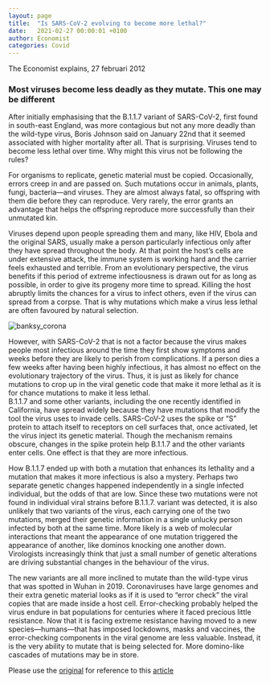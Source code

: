 ```yaml
---
layout: page
title:  "Is SARS-CoV-2 evolving to become more lethal?"
date:   2021-02-27 00:00:01 +0100
author: Economist
categories: Covid
---
```

The Economist explains, 27 februari 2012
### Most viruses become less deadly as they mutate. This one may be different  

After initially emphasising that the B.1.1.7 variant of SARS-CoV-2, first found in south-east England, was more contagious but not any more deadly than the wild-type virus, Boris Johnson said on January 22nd that it seemed associated with higher mortality after all. That is surprising. Viruses tend to become less lethal over time. Why might this virus not be following the rules?  
  
For organisms to replicate, genetic material must be copied. Occasionally, errors creep in and are passed on. Such mutations occur in animals, plants, fungi, bacteria—and viruses. They are almost always fatal, so offspring with them die before they can reproduce. Very rarely, the error grants an advantage that helps the offspring reproduce more successfully than their unmutated kin.  
  
Viruses depend upon people spreading them and many, like HIV, Ebola and the original SARS, usually make a person particularly infectious only after they have spread throughout the body. At that point the host’s cells are under extensive attack, the immune system is working hard and the carrier feels exhausted and terrible. From an evolutionary perspective, the virus benefits if this period of extreme infectiousness is drawn out for as long as possible, in order to give its progeny more time to spread. Killing the host abruptly limits the chances for a virus to infect others, even if the virus can spread from a corpse. That is why mutations which make a virus less lethal are often favoured by natural selection. 

![banksy_corona](https://www.economist.com/img/b/1000/563/90/sites/default/files/20210227_BLP519.jpg)
  
However, with SARS-CoV-2 that is not a factor because the virus makes people most infectious around the time they first show symptoms and weeks before they are likely to perish from complications. If a person dies a few weeks after having been highly infectious, it has almost no effect  on the evolutionary trajectory of the virus. Thus, it is just as likely for chance mutations to crop up in the viral genetic code that make it more lethal as it is for chance mutations to make it less lethal.  
B.1.1.7 and some other variants, including the one recently identified in California, have spread widely because they have mutations that modify the tool the virus uses to invade cells. SARS-CoV-2 uses the spike or “S” protein to attach itself to receptors on cell surfaces that, once activated, let the virus inject its genetic material. Though the mechanism remains obscure, changes in the spike protein help B.1.1.7 and the other variants enter cells. One effect is that they are more infectious.
  
How B.1.1.7 ended up with both a mutation that enhances its lethality and a mutation that makes it more infectious is also a mystery. Perhaps two separate genetic changes happened independently in a single infected individual, but the odds of that are low. Since these two mutations were not found in individual viral strains before B.1.1.7. variant was detected, it is also unlikely that two variants of the virus, each carrying one of the two mutations, merged their genetic information in a single unlucky person infected by both at the same time. More likely is a web of molecular interactions that meant the appearance of one mutation triggered the appearance of another, like dominos knocking one another down. Virologists increasingly think that just a small number of genetic alterations are driving substantial changes in the behaviour of the virus.  
  
The new variants are all more inclined to mutate than the wild-type virus that was spotted in Wuhan in 2019. Coronaviruses have large genomes and their extra genetic material looks as if it is used to “error check” the viral copies that are made inside a host cell. Error-checking probably helped the virus endure in bat populations for centuries where it faced precious little resistance. Now that it is facing extreme resistance having moved to a new species—humans—that has imposed lockdowns, masks and vaccines, the error-checking components in the viral genome are less valuable. Instead, it is the very ability to mutate that is being selected for. More domino-like cascades of mutations may be in store.  

Please use the [original](https://www.economist.com/the-economist-explains/2021/02/27/is-sars-cov-2-evolving-to-become-more-lethal) for reference to this [article](https://www.economist.com/the-economist-explains/2021/02/27/is-sars-cov-2-evolving-to-become-more-lethal)
